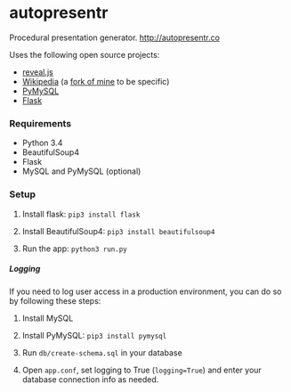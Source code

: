 # autopresentr
Procedural presentation generator. http://autopresentr.co

Uses the following open source projects:

- [reveal.js](https://github.com/hakimel/reveal.js)
- [Wikipedia](https://github.com/goldsmith/Wikipedia) (a [fork of mine](https://github.com/lucasdnd/Wikipedia) to be specific)
- [PyMySQL](https://github.com/PyMySQL/PyMySQL)
- [Flask](https://github.com/mitsuhiko/flask)

### Requirements

- Python 3.4
- BeautifulSoup4
- Flask
- MySQL and PyMySQL (optional)

### Setup

1. Install flask: `pip3 install flask`

1. Install BeautifulSoup4: `pip3 install beautifulsoup4`

1. Run the app: `python3 run.py`

##### Logging

If you need to log user access in a production environment, you can do so by following these steps:

1. Install MySQL

1. Install PyMySQL: `pip3 install pymysql`

1. Run `db/create-schema.sql` in your database

1. Open `app.conf`, set logging to True (`logging=True`) and enter your database connection info as needed.
